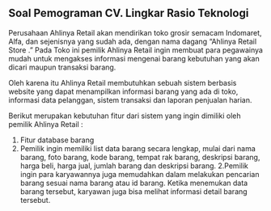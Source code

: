 ## Soal Pemograman CV. Lingkar Rasio Teknologi

Perusahaan Ahlinya Retail akan mendirikan toko grosir semacam Indomaret, Alfa, dan sejenisnya yang sudah ada, dengan nama dagang “Ahlinya Retail Store .” Pada Toko ini pemilik Ahlinya Retail ingin membuat para pegawainya mudah untuk mengakses informasi mengenai barang kebutuhan yang akan dicari maupun transaksi barang.

Oleh karena itu Ahlinya Retail membutuhkan sebuah sistem berbasis website yang dapat menampilkan informasi barang yang ada di toko, informasi data pelanggan, sistem transaksi dan laporan penjualan harian.

Berikut merupakan kebutuhan fitur dari sistem yang ingin dimiliki oleh pemilik Ahlinya Retail : 

1. Fitur database barang
  1. Pemilik ingin memiliki list data barang secara lengkap, mulai dari nama barang, foto barang, kode barang, tempat rak barang, deskripsi barang, harga beli, harga jual, jumlah barang dan deskripsi barang.
  2.Pemilik ingin para karyawannya juga memudahkan dalam melakukan pencarian barang sesuai nama barang atau id barang. Ketika menemukan data barang tersebut, karyawan juga bisa melihat informasi detail barang tersebut.
